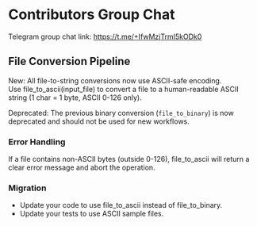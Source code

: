 # Contributors Group Chat

Telegram group chat link: <https://t.me/+IfwMzjTrmI5kODk0>

## File Conversion Pipeline

New: All file-to-string conversions now use ASCII-safe encoding.  
Use file_to_ascii(input_file) to convert a file to a human-readable ASCII string (1 char = 1 byte, ASCII 0-126 only).

Deprecated: The previous binary conversion (`file_to_binary`) is now deprecated and should not be used for new workflows.

### Error Handling

If a file contains non-ASCII bytes (outside 0-126), file_to_ascii will return a clear error message and abort the operation.

### Migration

- Update your code to use file_to_ascii instead of file_to_binary.
- Update your tests to use ASCII sample files.